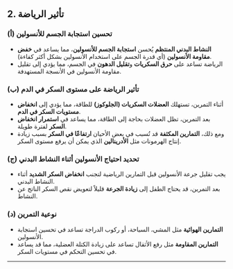 ## **2. تأثير الرياضة**

### **(أ) تحسين استجابة الجسم للأنسولين**

- **النشاط البدني المنتظم** يُحسن **استجابة الجسم للأنسولين**، مما يساعد في **خفض مقاومة الأنسولين** (أي قدرة الجسم على استخدام الأنسولين بشكل أكثر كفاءة).
- الرياضة تساعد على **حرق السكريات** و**تقليل الدهون** في الجسم، مما يؤدي إلى تقليل مقاومة الأنسولين في الأنسجة المستهدفة.

### **(ب) تأثير الرياضة على مستوى السكر في الدم**

- أثناء التمرين، تستهلك **العضلات السكريات (الجلوكوز)** للطاقة، مما يؤدي إلى **انخفاض مستويات السكر في الدم**.
- بعد التمرين، تظل العضلات بحاجة إلى الطاقة، مما يساعد في **استمرار انخفاض السكر** لفترة طويلة.
- ومع ذلك، **التمارين المكثفة** قد تُسبب في بعض الأحيان **ارتفاعًا في السكر** بسبب زيادة إنتاج الهرمونات مثل **الأدرينالين** الذي يمكن أن يرفع مستوى السكر.

### **(ج) تحديد احتياج الأنسولين أثناء النشاط البدني**

- يجب تقليل جرعة الأنسولين قبل التمارين الرياضية لتجنب **انخفاض السكر الشديد** أثناء النشاط البدني.
- بعد التمرين، قد يحتاج الطفل إلى **زيادة الجرعة** قليلاً لتعويض نقص السكر الناتج عن النشاط.

### **(د) نوعية التمرين**

- **التمارين الهوائية** مثل المشي، السباحة، أو ركوب الدراجة تساعد في تحسين استجابة الأنسولين.
- **التمارين المقاومة** مثل رفع الأثقال تساعد على زيادة الكتلة العضلية، مما قد يساعد في تحسين التحكم في مستويات السكر.

---
